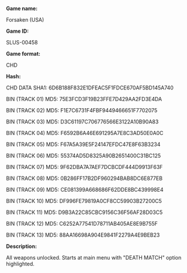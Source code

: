**Game name:**

Forsaken (USA)

**Game ID:**

SLUS-00458

**Game format:**

CHD

**Hash:**

CHD DATA SHA1: 6D6B188F832E1DFEAC5F1FDCE670AF5BD145A740

BIN (TRACK 01) MD5: 75E3FCD3F19B23FFE7D429AA2FD3E4DA

BIN (TRACK 02) MD5: F1E7C6731F4FBF9449466651F7702075

BIN (TRACK 03) MD5: D3C61197C706776566E3122A10B90A83

BIN (TRACK 04) MD5: F6592B6A46E691295A7E8C3AD50E0A0C

BIN (TRACK 05) MD5: F67A5A39E5F24147EFDC47E8F63B3234

BIN (TRACK 06) MD5: 55374AD5D8325A90B2651400C31BC125

BIN (TRACK 07) MD5: 9F62DBA7A7AEF7DCBCDF444D9913F63F

BIN (TRACK 08) MD5: 0B286FF17B2DF960294BAB8DC6E877EB

BIN (TRACK 09) MD5: CE081399A668686F62DDE8BC439998E4

BIN (TRACK 10) MD5: DF996FE79819A0CF8CC59903B27200C5

BIN (TRACK 11) MD5: D9B3A22C85CBC9156C36F56AF28D03C5

BIN (TRACK 12) MD5: C6252A77541D78711AB405AE8E9B755F

BIN (TRACK 13) MD5: 88AA16698A904E9841F2279A4E9BEB23

**Description:**

All weapons unlocked. Starts at main menu with "DEATH MATCH" option highlighted.